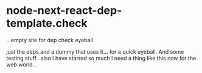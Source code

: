 # node-next-react-dep-template.check
.. empty site for dep check eyeball

just the deps and a dummy that uses it... for a quick eyeball. And some testing stuff.. also I have starred so much I need a thing like this now for the web world...
